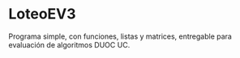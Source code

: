 # LoteoEV3

Programa simple, con funciones, listas y matrices, entregable para evaluación de algoritmos DUOC UC.
